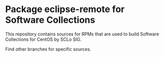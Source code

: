 # Package eclipse-remote for Software Collections

This repository contains sources for RPMs that are used
to build Software Collections for CentOS by SCLo SIG.

Find other branches for specific sources.
